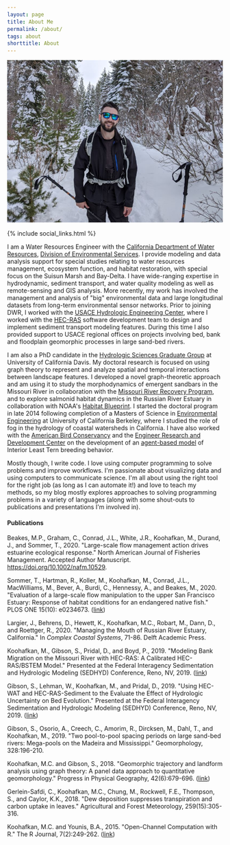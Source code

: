 ```yaml
---
layout: page
title: About Me
permalink: /about/
tags: about
shorttitle: About
---
```


![Michael Koohafkan](/images/mk5.jpg)
<div class="clearfix"></div>
{% include social_links.html %}

I am a Water Resources Engineer with the 
[California Department of Water Resources](https://water.ca.gov),
[Division of Environmental Services](https://water.ca.gov/Programs/Environmental-Services). 
I provide modeling and data analysis support for special studies relating to
water resources management, ecosystem function, and habitat restoration, with special
focus on the Suisun Marsh and Bay-Delta.
I have wide-ranging expertise in hydrodynamic, sediment transport, and
water quality modeling as well as remote-sensing and GIS analysis. More recently,
my work has involved the management and analysis of "big" environmental data and
large longitudinal datasets from long-term environmental sensor networks.
Prior to joining DWR, I worked with the 
[USACE Hydrologic Engineering Center](https://www.hec.usace.army.mil), 
where I worked with the [HEC-RAS](https://www.hec.usace.army.mil/software/hec-ras) 
software development team to design and implement sediment transport 
modeling features. During this time I also provided support to
USACE regional offices on projects involving bed, bank and floodplain 
geomorphic processes in large sand-bed rivers. 

I am also a PhD candidate in the 
[Hydrologic Sciences Graduate Group](http://hsgg.ucdavis.edu) 
at University of California Davis.
My doctoral research is focused on using graph theory to represent 
and analyze spatial and temporal interactions between landscape features.
I developed a novel graph-theoretic approach and am using it to 
study the morphodynamics of emergent sandbars in the Missouri River
in collaboration with the 
[Missouri River Recovery Program](https://www.nwo.usace.army.mil/mrrp/efforts-actions/esh), 
and to explore salmonid habitat dynamics in the Russian River Estuary 
in collaboration with NOAA's 
[Habitat Blueprint](https://www.habitatblueprint.noaa.gov/habitat-focus-areas/russian-river-california/). 
I started the doctoral program in late 2014 following completion of a 
Masters of Science in 
[Environmental Engineering](http://efmh.berkeley.edu) 
at University of California Berkeley, where I studied the role of fog in the 
hydrology of coastal watersheds in California. I have also worked with the 
[American Bird Conservancy](https://abcbirds.org) and the 
[Engineer Research and Development Center](https://www.erdc.usace.army.mil)
on the development of an 
[agent-based model](https://erdc-library.erdc.dren.mil/xmlui/handle/11681/2905) 
of Interior Least Tern breeding behavior. 

Mostly though, I write code. I love using computer programming to 
solve problems and improve workflows. I'm passionate about 
visualizing data and using computers to communicate science. 
I'm all about using the right tool for the right job
(as long as I can automate it!) and love to teach my methods, so 
my blog mostly explores approaches to solving programming 
problems in a variety of languages (along with some shout-outs
to publications and presentations I'm involved in).

#### Publications

Beakes, M.P., Graham, C., Conrad, J.L., White, J.R., Koohafkan, M., Durand, J., and Sommer, T., 2020. "Large-scale flow management action drives estuarine ecological response." North American Journal of Fisheries Management. Accepted Author Manuscript. https://doi.org/10.1002/nafm.10529.

Sommer, T., Hartman, R., Koller, M., Koohafkan, M., Conrad, J.L., MacWilliams, M., Bever, A., Burdi, C., Hennessy, A., and Beakes, M., 2020. "Evaluation of a large-scale flow manipulation to the upper San Francisco Estuary: Response of habitat conditions for an endangered native fish." PLOS ONE 15(10): e0234673. ([link](https://doi.org/10.1371/journal.pone.0234673))

Largier, J., Behrens, D., Hewett, K., Koohafkan, M.C., Robart, M., Dann, D., and Roettger, R., 2020. "Managing the Mouth of Russian River Estuary, California." In *Complex Coastal Systems*, 71-86. Delft Academic Press.

Koohafkan, M., Gibson, S., Pridal, D., and Boyd, P., 2019. "Modeling Bank Migration on the Missouri River with HEC-RAS: A Calibrated HEC-RAS/BSTEM Model." Presented at the Federal Interagency Sedimentation and Hydrologic Modeling (SEDHYD) Conference, Reno, NV, 2019. ([link](/docs/2019-sedwat-232.pdf))

Gibson, S., Lehman, W., Koohafkan, M., and Pridal, D., 2019. "Using HEC-WAT and HEC-RAS-Sediment to the Evaluate the Effect of Hydrologic Uncertainty on Bed Evolution." Presented at the Federal Interagency Sedimentation and Hydrologic Modeling (SEDHYD) Conference, Reno, NV, 2019. ([link](/docs/2019-sedwat-237.pdf))

Gibson, S., Osorio, A., Creech, C., Amorim, R., Dircksen, M., Dahl, T., and Koohafkan, M., 2019. "Two pool-to-pool spacing periods on large sand-bed rivers: Mega-pools on the Madeira and Mississippi." Geomorphology, 328:196-210.

Koohafkan, M.C. and Gibson, S., 2018. "Geomorphic trajectory and landform analysis using graph theory: A panel data approach to quantitative geomorphology." Progress in Physical Geography, 42(6):679-696. ([link](/docs/2018-koohafkan-gibson-ppg-accepted.pdf))

Gerlein-Safdi, C., Koohafkan, M.C., Chung, M., Rockwell, F.E., Thompson, S., and Caylor, K.K., 2018. "Dew deposition suppresses transpiration and carbon uptake in leaves." Agricultural and Forest Meteorology, 259(15):305-316.

Koohafkan, M.C. and Younis, B.A., 2015. "Open-Channel Computation with R." The R Journal, 7(2):249-262. ([link](https://journal.r-project.org/archive/2015-2/koohafkan-younis.pdf))

<!--
Lott, C.A., Railsback, S.F., Sheppard, C.F., and Koohafkan, M.C., 2013. "Developing and Testing TernCOLONY 1.0: An Individual-based Model of Least Tern Reproduction." ERDC/EL CR-13-2, U.S. Army Engineer Research and Development Center, Vicksburg, MS. Dated June 2013, 192 pp.

Koohafkan, M.C., Thompson, S.E., Leonardson, R., and Dufour, A., 2013. "Broad-spectrum monitoring strategies for predicting occult precipitation contribution to water balance in a coastal watershed in California: Ground-truthing, areal monitoring and isotopic analysis of fog in the San Francisco Bay region." Abstract A41E-0102 presented at 2013 Fall Meeting, AGU, San Francisco, Calif., 9-13 Dec.

Koohafkan, M.C., Thompson, S.E., and Hamilton, M.P., 2012. "Predicting Potential Evaporation in Topographically Complex Terrain." Abstract H43C-1347 presented at 2012 Fall Meeting, AGU, San Francisco, Calif., 3-7 Dec.
-->
